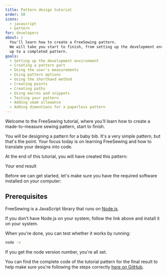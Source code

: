 ```yaml
---
title: Pattern design tutorial
order: 50
icons: 
  - javascript
  - pattern
for: developers
about: |
  You'll learn how to create a FreeSewing pattern.
  We will take you start to finish, from setting up the development environment
  up to a completed pattern.
goals:
  - Setting up the development environment
  - Creating a pattern part
  - Using the user's measurements
  - Using pattern options
  - Using the shorthand method
  - Creating points
  - Creating paths
  - Using macros and snippets
  - Testing your pattern
  - Adding seam allowance
  - Adding dimentions for a paperless pattern
---
```


Welcome to the FreeSewing tutorial, where you'll learn how to create a made-to-measure
sewing pattern, start to finish.

You will be designing a pattern for a baby bib. It's a very simple pattern, but that's the point.
Your focus today is on learning FreeSewing and how to translate your designs into code.

At the end of this tutorial, you will have created this pattern:

<Example pattern="tutorial" part="bib">Your end result</Example>

Before we can get started, let's make sure you have the required software
installed on your computer:

## Prerequisites

FreeSewing is a JavaScript library that runs on [Node.js](https://nodejs.org/).

If you don't have Node.js on your system, follow the link above and
install it on your system.

When you're done, you can test whether it works by running:

```bash
node -v
```

If you get the node version number, you're all set.

You can find the complete code of the tutorial pattern for the final result to help make sure you're following the steps correctly [here on GitHub](https://github.com/freesewing/freesewing/blob/develop/packages/tutorial/src/bib.js).
